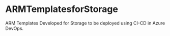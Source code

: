 # ARMTemplatesforStorage
ARM Templates Developed for Storage to be deployed using CI-CD in Azure DevOps.
